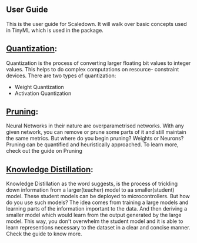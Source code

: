 ## User Guide
This is the user guide for Scaledown. It will walk over basic concepts used in TinyML which is used in the package. 

## [Quantization](https://scaledown-team.github.io/guide/quantization/): 
Quantization is the process of converting larger floating bit values to integer values. This helps to do complex computations on resource- constraint devices. There are two types of quantization:

- Weight Quantization
- Activation Quantization

## [Pruning](https://scaledown-team.github.io/guide/pruning/): 

 Neural Networks in their nature are overparametrised networks. With any given network, you can remove or prune some parts of it and still maintain the same metrics. But where do you begin pruning? Weights or Neurons? Pruning can be quantified and heuristically approached. To learn more, check out the guide on Pruning


## [Knowledge Distillation](https://scaledown-team.github.io/guide/knowledgedistillation/):

Knowledge Distillation as the word suggests, is the process of trickling down information from a larger(teacher) model to aa smaller(student) model. These student models can be deployed to microcontrollers. 
But how do you use such models? The idea comes from training a large models and learning parts of the information important to the data. And then deriving a smaller model which would learn from the output generated by the large model. This way, you don't overwhelm the student model and it is able to learn representions necessary to the dataset in a clear and concise manner. Check the guide to know more. 